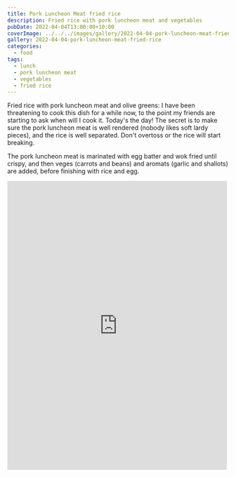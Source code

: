 ```yaml
---
title: Pork Luncheon Meat fried rice
description: Fried rice with pork luncheon meat and vegetables
pubDate: 2022-04-04T13:00:00+10:00
coverImage: ../../../images/gallery/2022-04-04-pork-luncheon-meat-fried-rice/Pork luncheon meat fried rice (3).jpeg
gallery: 2022-04-04-pork-luncheon-meat-fried-rice
categories:
  - food
tags:
  - lunch
  - pork luncheon meat
  - vegetables
  - fried rice
---
```


Fried rice with pork luncheon meat and olive greens: I have been threatening to cook this dish for a while now, to the point my friends are starting to ask when will I cook it. Today's the day! The secret is to make sure the pork luncheon meat is well rendered (nobody likes soft lardy pieces), and the rice is well separated. Don't overtoss or the rice will start breaking.

The pork luncheon meat
is marinated with egg batter and wok fried until crispy, and then veges
(carrots and beans) and aromats (garlic and shallots) are added, before
finishing with rice and egg.

<iframe src="https://www.facebook.com/plugins/post.php?href=https%3A%2F%2Fwww.facebook.com%2Fchris1.tham%2Fposts%2Fpfbid01AwqnxRhxxanBoUydtUP44we9Ch7gBoU8JQUk43Q6vE3LF1ckfhRrgmgXnS5ij7El&show_text=true&width=500" width="500" height="659" style="border:none;overflow:hidden" scrolling="no" frameborder="0" allowfullscreen="true" allow="autoplay; clipboard-write; encrypted-media; picture-in-picture; web-share"></iframe>
